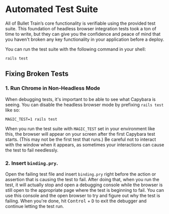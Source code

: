 # Automated Test Suite
All of Bullet Train’s core functionality is verifiable using the provided test suite. This foundation of headless browser integration tests took a ton of time to write, but they can give you the confidence and peace of mind that you haven't broken any key functionality in your application before a deploy.

You can run the test suite with the following command in your shell:

```
rails test
```

## Fixing Broken Tests

### 1. Run Chrome in Non-Headless Mode

When debugging tests, it's important to be able to see what Capybara is seeing. You can disable the headless browser mode by prefixing `rails test` like so:

```
MAGIC_TEST=1 rails test
```

When you run the test suite with `MAGIC_TEST` set in your environment like this, the browser will appear on your screen after the first Capybara test starts. (This may not be the first test that runs.) Be careful not to interact with the window when it appears, as sometimes your interactions can cause the test to fail needlessly.

### 2. Insert `binding.pry`.

Open the failing test file and insert `binding.pry` right before the action or assertion that is causing the test to fail. After doing that, when you run the test, it will actually stop and open a debugging console while the browser is still open to the appropriate page where the test is beginning to fail. You can use this console and the open browser to try and figure out why the test is failing. When you're done, hit <kbd>Control</kbd> + <kbd>D</kbd> to exit the debugger and continue letting the test run.
